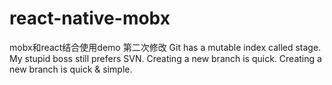 # react-native-mobx
mobx和react结合使用demo
第二次修改
Git has a mutable index called stage.
My stupid boss still prefers SVN.
Creating a new branch is quick.
Creating a new branch is quick & simple.